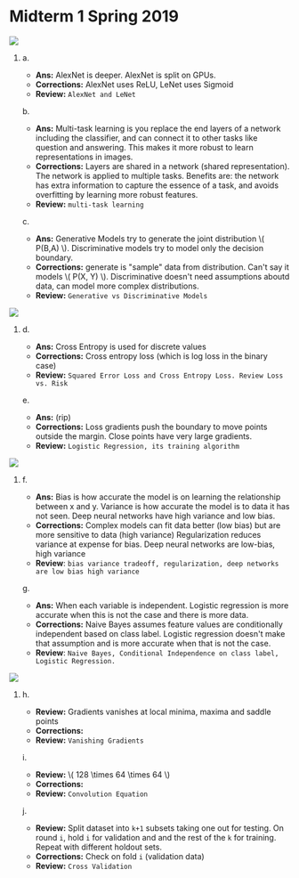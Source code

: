 # Midterm 1 Spring 2019

![](https://i.imgur.com/0WqLprF.png)

1. a.
    * __Ans:__ AlexNet is deeper. AlexNet is split on GPUs.
    * __Corrections:__ AlexNet uses ReLU, LeNet uses Sigmoid
    * __Review:__ `AlexNet and LeNet`

    b. 
    * __Ans:__ Multi-task learning is you replace the end layers of a network including the classifier, and can connect it to other tasks like question and answering. This makes it more robust to learn representations in images.
    * __Corrections:__ Layers are shared in a network (shared representation). The network is applied to multiple tasks. Benefits are: the network has extra information to capture the essence of a task, and avoids overfitting by learning more robust features.
    * __Review:__ `multi-task learning`

    c.
    * __Ans:__ Generative Models try to generate the joint distribution \\( P(B,A) \\). Discriminative models try to model only the decision boundary.
    * __Corrections:__ generate is "sample" data from distribution. Can't say it models \\( P(X, Y) \\). Discriminative doesn't need assumptions aboutd data, can model more complex distributions.
    * __Review:__ `Generative vs Discriminative Models`

![](https://i.imgur.com/mZLgVpH.png)

1. d.
    * __Ans:__ Cross Entropy is used for discrete values
    * __Corrections:__ Cross entropy loss (which is log loss in the binary case)
    * __Review:__ `Squared Error Loss and Cross Entropy Loss. Review Loss vs. Risk`

    e.
    * __Ans:__ (rip)
    * __Corrections:__ Loss gradients push the boundary to move points outside the margin. Close points have very large gradients.
    * __Review:__ `Logistic Regression, its training algorithm`

![](https://i.imgur.com/ZoKIsmv.png)

1. f.
    * __Ans:__ Bias is how accurate the model is on learning the relationship between x and y. Variance is how accurate the model is to data it has not seen. Deep neural networks have high variance and low bias.
    * __Corrections:__ Complex models can fit data better (low bias) but are more sensitive to data (high variance) Regularization reduces variance at expense for bias. Deep neural networks are low-bias, high variance
    * __Review__: `bias variance tradeoff, regularization, deep networks are low bias high variance`

    g.
    * __Ans:__ When each variable is independent. Logistic regression is more accurate when this is not the case and there is more data.
    * __Corrections:__ Naive Bayes assumes feature values are conditionally independent based on class label. Logistic regression doesn't make that assumption and is more accurate when that is not the case.
    * __Review__: `Naive Bayes, Conditional Independence on class label, Logistic Regression.`

![](https://i.imgur.com/h77LjNU.png)
1. h.
    * __Review:__ Gradients vanishes at local minima, maxima and saddle points
    * __Corrections:__
    * __Review:__ `Vanishing Gradients`

    i.
    * __Review:__ \\( 128 \times 64 \times 64 \\)
    * __Corrections:__
    * __Review:__ `Convolution Equation`

    j.
    * __Review:__ Split dataset into `k+1` subsets taking one out for testing. On round `i`, hold `i` for validation and and the rest of the `k` for training. Repeat with different holdout sets.
    * __Corrections:__ Check on fold `i` (validation data)
    * __Review:__ `Cross Validation`

